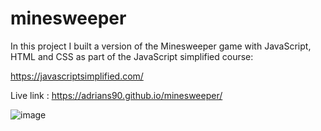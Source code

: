 # minesweeper

In this project I built a version of the Minesweeper game with JavaScript, HTML and CSS as part of the JavaScript simplified course:

https://javascriptsimplified.com/

Live link :
https://adrians90.github.io/minesweeper/

![image](https://github.com/adrians90/minesweeper/assets/128593202/bb8bffe4-dd2c-4221-83d6-fb9662d07306)

